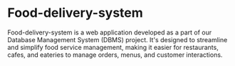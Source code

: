 # Food-delivery-system
Food-delivery-system is a web application developed as a part of our Database Management System (DBMS) project. It's designed to streamline and simplify food service management, making it easier for restaurants, cafes, and eateries to manage orders, menus, and customer interactions.
